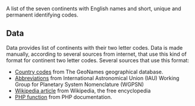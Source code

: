 A list of the seven continents with English names and short, unique and permanent identifying codes.

## Data

Data provides list of continents with their two letter codes. 
Data is made manually, according to several sources from internet, that use this kind of format for continent two letter codes.
Several sources that use this format:

 - [Country codes](http://www.geonames.org/countries/) from The GeoNames geographical database.
 - [Abbreviations](http://planetarynames.wr.usgs.gov/Abbreviations) from International Astronomical Union (IAU) Working Group for Planetary System Nomenclature (WGPSN)
 - [Wikipedia article](https://en.wikipedia.org/wiki/List_of_sovereign_states_and_dependent_territories_by_continent_%28data_file%29#Data_file) from Wikipedia, the free encyclopedia
 - [PHP function](http://php.net/manual/en/function.geoip-continent-code-by-name.php) from PHP documentation.
